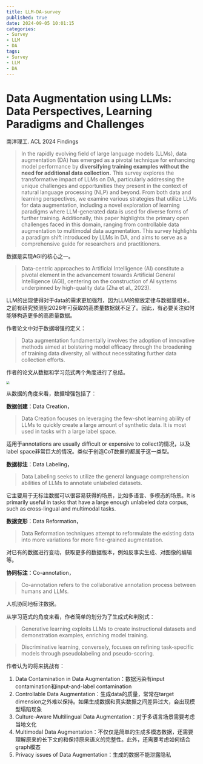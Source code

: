 ```yaml
---
title: LLM-DA-survey
published: true
date: 2024-09-05 10:01:15
categories:
- Survey
- LLM
- DA
tags:
- Survey
- LLM
- DA
---
```


# Data Augmentation using LLMs: Data Perspectives, Learning Paradigms and Challenges

南洋理工. ACL 2024 Findings

> In the rapidly evolving field of large language models (LLMs), data augmentation (DA) has emerged as a pivotal technique for enhancing model performance by **diversifying training examples without the need for additional data collection.** This survey explores the transformative impact of LLMs on DA, particularly addressing the unique challenges and opportunities they present in the context of natural language processing (NLP) and beyond. From both data and learning perspectives, we examine various strategies that utilize LLMs for data augmentation, including a novel exploration of learning paradigms where LLM-generated data is used for diverse forms of further training. Additionally, this paper highlights the primary open challenges faced in this domain, ranging from controllable data augmentation to multimodal data augmentation. This survey highlights a paradigm shift introduced by LLMs in DA, and aims to serve as a comprehensive guide for researchers and practitioners.

<!--more-->

数据是实现AGI的核心之一。

> Data-centric approaches to Artificial Intelligence (AI) constitute a pivotal element in the advancement towards Artificial General Intelligence (AGI), centering on the construction of AI systems underpinned by high-quality data (Zha et al., 2023).

LLM的出现使得对于data的需求更加强烈，因为LLM的缩放定律与数据量相关。之前有研究预测到2026年可获取的高质量数据就不足了。因此，有必要关注如何能够构造更多的高质量数据。

作者论文中对于数据增强的定义：

> Data augmentation fundamentally involves the adoption of innovative methods aimed at bolstering model efficacy through the broadening of training data diversity, all without necessitating further data collection efforts.

作者的论文从数据和学习范式两个角度进行了总结。

<img src="https://lxy-blog-pics.oss-cn-beijing.aliyuncs.com/asssets/image-20240905100731236.png"  style="zoom:50%;" />

从数据的角度来看，数据增强包括了：

**数据创建**：Data Creation，

> Data Creation focuses on leveraging the few-shot learning ability of LLMs to quickly create a large amount of synthetic data. It is most used in tasks with a large label space.

适用于annotations are usually difficult or expensive to collect的情况，以及label space非常巨大的情况。类似于创造CoT数据的都属于这一类型。

**数据标注**：Data Labeling，

> Data Labeling seeks to utilize the general language comprehension abilities of LLMs to annotate unlabeled datasets.

它主要用于无标注数据可以很容易获得的场景，比如多语言、多模态的场景。It is primarily useful in tasks that have a large enough unlabeled data corpus, such as cross-lingual and multimodal tasks.

**数据变形**：Data Reformation，

> Data Reformation techniques attempt to reformulate the existing data into more variations for more fine-grained augmentation.

对已有的数据进行变动，获取更多的数据版本，例如反事实生成、对图像的编辑等。

**协同标注**：Co-annotation，

> Co-annotation refers to the collaborative annotation process between humans and LLMs.

人机协同地标注数据。

从学习范式的角度来看，作者简单的划分为了生成式和判别式：

> Generative learning exploits LLMs to create instructional datasets and demonstration examples, enriching model training.

> Discriminative learning, conversely, focuses on refining task-specific models through pseudolabeling and pseudo-scoring.

作者认为的将来挑战有：

1. Data Contamination in Data Augmentation：数据污染有input contamination和input-and-label contamination
2. Controllable Data Augmentation：生成data的质量，常常在target dimension之外难以保持。如果生成数据和真实数据之间差异过大，会出现模型塌陷现象
3. Culture-Aware Multilingual Data Augmentation：对于多语言场景需要考虑当地文化
4. Multimodal Data Augmentation：不仅仅是简单的生成多模态数据，还需要理解原来的长下文的和保持原来语义的完整性。此外，还需要考虑如何结合graph模态
5. Privacy issues of Data Augmentation：生成的数据不能泄露隐私
